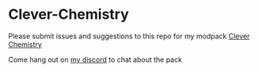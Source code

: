 # Clever-Chemistry

Please submit issues and suggestions to this repo for my modpack [Clever Chemistry](https://minecraft.curseforge.com/projects/clever-chemistry)

Come hang out on [my discord](https://discord.gg/QVbzp5J) to chat about the pack
